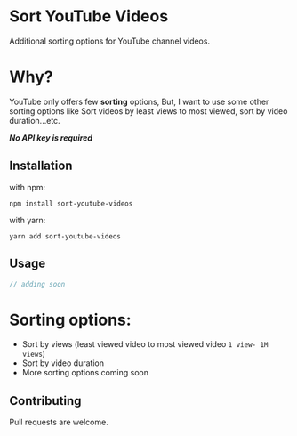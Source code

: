 # Sort YouTube Videos

Additional sorting options for YouTube channel videos.

# Why?

YouTube only offers few **sorting** options, But, I want to use some other sorting options like Sort videos by least views to most viewed, sort by video duration...etc.

**_No API key is required_**

## Installation

with npm:

```
npm install sort-youtube-videos
```

with yarn:

```
yarn add sort-youtube-videos
```

## Usage

```javascript
// adding soon
```

# Sorting options:

- Sort by views (least viewed video to most viewed video `1 view- 1M views`)
- Sort by video duration
- More sorting options coming soon

## Contributing

Pull requests are welcome.
